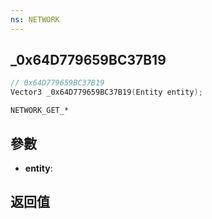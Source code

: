 ```yaml
---
ns: NETWORK
---
```

## _0x64D779659BC37B19

```c
// 0x64D779659BC37B19
Vector3 _0x64D779659BC37B19(Entity entity);
```

```
NETWORK_GET_*
```

## 參數
* **entity**: 

## 返回值
